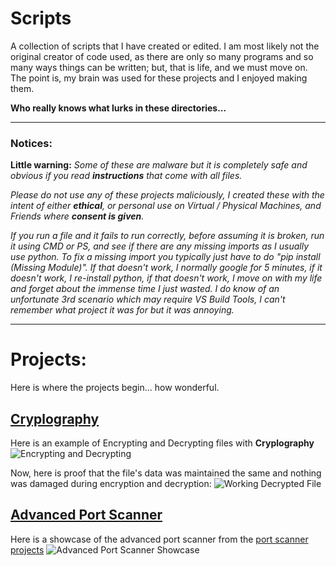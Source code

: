 # Scripts
A collection of scripts that I have created or edited. I am most likely not the original creator of code used, as there are only so many programs and so many ways things can be written; but, that is life, and we must move on. The point is, my brain was used for these projects and I enjoyed making them.

**Who really knows what lurks in these directories...**
<hr/>

### Notices:
**Little warning:** *Some of these are malware but it is completely safe and obvious if you read **instructions** that come with all files.*

*Please do not use any of these projects maliciously, I created these with the intent of either **ethical**, or personal use on Virtual / Physical Machines, and Friends where **consent is given**.*

*If you run a file and it fails to run correctly, before assuming it is broken, run it using CMD or PS, and see if there are any missing imports as I usually use python. To fix a missing import you typically just have to do "pip install (Missing Module)". If that doesn't work, I normally google for 5 minutes, if it doesn't work, I re-install python, if that doesn't work, I move on with my life and forget about the immense time I just wasted. I do know of an unfortunate 3rd scenario which may require VS Build Tools, I can't remember what project it was for but it was annoying.*
<hr/>

# Projects:
Here is where the projects begin... how wonderful.

## [Cryplography](https://github.com/JustAHubber/Scripts/tree/main/Cryplography)
Here is an example of Encrypting and Decrypting files with **Cryplography**
![Encrypting and Decrypting](https://github.com/JustAHubber/Scripts/assets/100187341/f6a3859e-3ff7-47d3-991d-7d22aac41e61)

Now, here is proof that the file's data was maintained the same and nothing was damaged during encryption and decryption:
![Working Decrypted File](https://github.com/JustAHubber/Scripts/assets/100187341/77f48511-7d28-4ae4-a9ad-bfb53c497bd3)

## [Advanced Port Scanner](https://github.com/JustAHubber/Scripts/blob/main/Port%20Scanner/Advanced%20Port%20Scanner.py)
Here is a showcase of the advanced port scanner from the [port scanner projects](https://github.com/JustAHubber/Scripts/tree/main/Port%20Scanner)
![Advanced Port Scanner Showcase](https://github.com/JustAHubber/Scripts/assets/100187341/0ce575bd-1afa-4db1-9478-457492ab7847)
